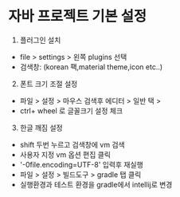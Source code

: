 # 자바 프로젝트 기본 설정

1. 플러그인 설치
- file > settings > 왼쪽  plugins 선택 
- 검색창: (korean 팩,material theme,icon etc..)

2. 폰트 크기 조절 설정
- 파일 > 설정 > 마우스 검색후 에디터 > 일반 택 > 
- ctrl+ wheel 로 글꼴크기 설정 체크

3. 한글 깨짐 설정
- shift 두번 누르고 검색창에 vm 검색
-  사용자 지정 vm 옵션 편집 클릭
- '-0file.encoding=UTF-8' 입력후 재실행
- 파일 > 설정 > 빌드도구 > gradle 탭 클릭
- 실행환경과 테스트 환경을 gradle에서 intellij로 변경